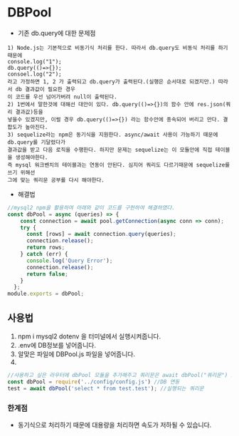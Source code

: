 # DBPool
* 기존 db.query에 대한 문제점
```
1) Node.js는 기본적으로 비동기식 처리를 한다. 따라서 db.query도 비동식 처리를 하기때문에 
console.log("1");
db.query(()=>{}); 
consoel.log("2");
라고 가정하면 1, 2 가 출력되고 db.query가 출력된다.(실행은 순서대로 되겠지만.) 따라서 db 결과값이 필요한 경우 
이 코드를 우선 넘어가버려 null이 출력된다.
2) 1번에서 말한것에 대해선 대안이 있다. db.query(()=>{})의 함수 안에 res.json(쿼리 결과값)등을 
넣을수 있겠지만, 이럴 경우 db.query(()=>{}) 라는 함수안에 종속되어 버리고 만다. 결합도가 높아진다.
3) sequelize라는 npm은 동기식을 지원한다. async/await 사용이 가능하기 때문에 db.query를 기달렸다가 
결과값을 받고 다음 로직을 수행한다. 하지만 문제는 sequelize는 이 모듈안에 직접 테이블을 생성해야한다. 
즉 mysql 워크벤치의 테이블과는 연동이 안된다. 심지어 쿼리도 다르기때문에 sequelize를 쓰기 위해선 
그에 맞는 쿼리문 공부를 다시 해야한다.
```
* 해결법
```js
//mysql2 npm을 활용하여 아래와 같이 코드를 구현하여 해결하였다.
const dbPool = async (queries) => {
    const connection = await pool.getConnection(async conn => conn);
    try {    
      const [rows] = await connection.query(queries);
      connection.release();
      return rows;
    } catch (err) {
      console.log('Query Error');
      connection.release();
      return false;
    }
  };
module.exports = dbPool;
```
## 사용법
1) npm i mysql2 dotenv 을 터미널에서 실행시켜줍니다.
2) .env에 DB정보를 넣어줍니다.
3) 알맞은 파일에 DBPool.js 파일을 넣어줍니다.
4)
```js
//사용하고 싶은 라우터에 dbPool 모듈을 추가해주고 쿼리문은 await dbPool("쿼리문") 으로 실행하면 됩니다.
const dbPool = require('../config/config.js') //DB 연동
test = await dbPool('select * from test.test'); //실행되는 쿼리문
```
### 한계점
* 동기식으로 처리하기 때문에 대용량을 처리하면 속도가 저하될 수 있습니다.

